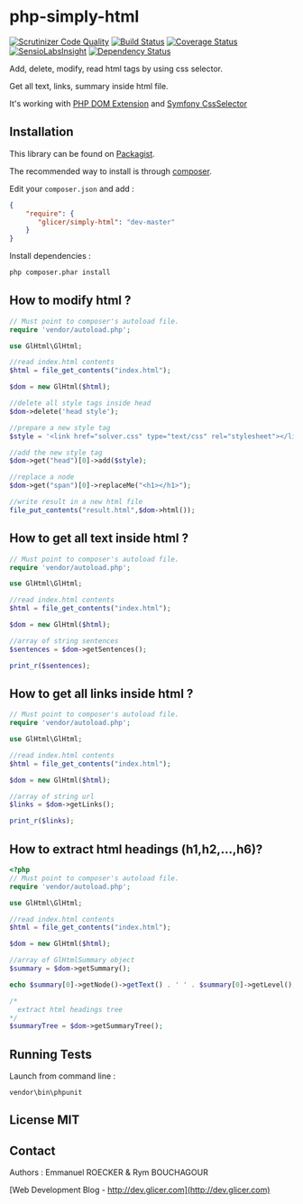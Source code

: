 # php-simply-html

[![Scrutinizer Code Quality](https://scrutinizer-ci.com/g/emmanuelroecker/php-simply-html/badges/quality-score.png?b=master)](https://scrutinizer-ci.com/g/emmanuelroecker/php-simply-html/?branch=master)
[![Build Status](https://travis-ci.org/emmanuelroecker/php-simply-html.svg?branch=master)](https://travis-ci.org/emmanuelroecker/php-simply-html)
[![Coverage Status](https://coveralls.io/repos/emmanuelroecker/php-simply-html/badge.svg?branch=master&service=github)](https://coveralls.io/github/emmanuelroecker/php-simply-html?branch=master)
[![SensioLabsInsight](https://insight.sensiolabs.com/projects/f2f6d5fe-633a-4318-9136-d2abeaf61419/mini.png)](https://insight.sensiolabs.com/projects/f2f6d5fe-633a-4318-9136-d2abeaf61419)
[![Dependency Status](https://www.versioneye.com/user/projects/568160c0eb4f47003000020c/badge.svg?style=flat-square)](https://www.versioneye.com/user/projects/568160c0eb4f47003000020c)

Add, delete, modify, read html tags by using css selector.

Get all text, links, summary inside html file.

It's working with [PHP DOM Extension](http://php.net/manual/en/book.dom.php) and [Symfony CssSelector](http://symfony.com/doc/current/components/css_selector.html)

## Installation

This library can be found on [Packagist](https://packagist.org/packages/glicer/simply-html).

The recommended way to install is through [composer](http://getcomposer.org).

Edit your `composer.json` and add :

```json
{
    "require": {
       "glicer/simply-html": "dev-master"
    }
}
```

Install dependencies :

```bash
php composer.phar install
```

## How to modify html ?

```php
// Must point to composer's autoload file.
require 'vendor/autoload.php';

use GlHtml\GlHtml;

//read index.html contents
$html = file_get_contents("index.html");

$dom = new GlHtml($html);

//delete all style tags inside head
$dom->delete('head style');

//prepare a new style tag
$style = '<link href="solver.css" type="text/css" rel="stylesheet"></link>';

//add the new style tag
$dom->get("head")[0]->add($style);

//replace a node
$dom->get("span")[0]->replaceMe("<h1></h1>");

//write result in a new html file
file_put_contents("result.html",$dom->html());
```

## How to get all text inside html ?

```php
// Must point to composer's autoload file.
require 'vendor/autoload.php';

use GlHtml\GlHtml;

//read index.html contents
$html = file_get_contents("index.html");

$dom = new GlHtml($html);

//array of string sentences
$sentences = $dom->getSentences();

print_r($sentences);
```

## How to get all links inside html ?

```php
// Must point to composer's autoload file.
require 'vendor/autoload.php';

use GlHtml\GlHtml;

//read index.html contents
$html = file_get_contents("index.html");

$dom = new GlHtml($html);

//array of string url
$links = $dom->getLinks();

print_r($links);
```

## How to extract html headings (h1,h2,...,h6)?

```php
<?php
// Must point to composer's autoload file.
require 'vendor/autoload.php';

use GlHtml\GlHtml;

//read index.html contents
$html = file_get_contents("index.html");

$dom = new GlHtml($html);

//array of GlHtmlSummary object
$summary = $dom->getSummary();

echo $summary[0]->getNode()->getText() . ' ' . $summary[0]->getLevel();

/* 
  extract html headings tree
*/
$summaryTree = $dom->getSummaryTree();
```

## Running Tests

Launch from command line :

```console
vendor\bin\phpunit
```

## License MIT

## Contact

Authors : Emmanuel ROECKER & Rym BOUCHAGOUR

[Web Development Blog - http://dev.glicer.com](http://dev.glicer.com)
